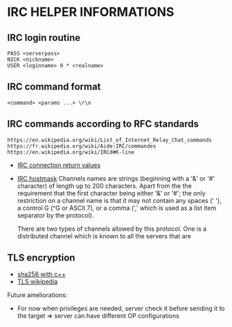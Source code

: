 # IRC HELPER INFORMATIONS
## IRC login routine
    PASS <serverpass>
    NICK <nickname>
    USER <loginname> 0 * <realname>

## IRC command format
    <command> <params ...> \r\n

## IRC commands according to RFC standards
    https://en.wikipedia.org/wiki/List_of_Internet_Relay_Chat_commands
    https://fr.wikipedia.org/wiki/Aide:IRC/commandes
    https://en.wikipedia.org/wiki/IRCd#K-line
* [IRC connection return values](https://gist.github.com/proxypoke/2264878)
* [IRC hostmask](https://fr.wikipedia.org/wiki/Hostmask)
    Channels names are strings (beginning with a '&' or '#' character) of
   length up to 200 characters.  Apart from the the requirement that the
   first character being either '&' or '#'; the only restriction on a
   channel name is that it may not contain any spaces (' '), a control G
   (^G or ASCII 7), or a comma (',' which is used as a list item
   separator by the protocol).

   There are two types of channels allowed by this protocol.  One is a
   distributed channel which is known to all the servers that are
##  TLS encryption
* [sha256 with c++](https://stackoverflow.com/questions/2262386/generate-sha256-with-openssl-and-c/10632725)
* [TLS wikipedia](https://fr.wikipedia.org/wiki/Transport_Layer_Security)


Future ameliorations:
- For now when privileges are needed, server check it before sending it to the target => server can have different OP configurations